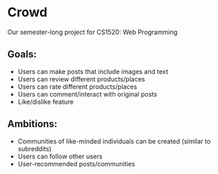 # Crowd
Our semester-long project for CS1520: Web Programming
## Goals:
* Users can make posts that include images and text
* Users can review different products/places
* Users can rate different products/places
* Users can comment/interact with original posts
* Like/dislike feature
## Ambitions:
* Communities of like-minded individuals can be created (similar to subreddits)
* Users can follow other users
* User-recommended posts/communities
